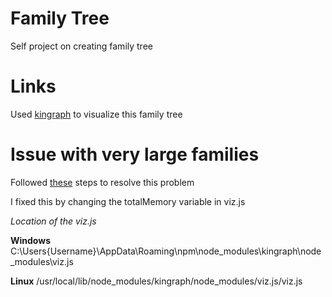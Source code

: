 # Family Tree
Self project on creating family tree

# Links
Used [kingraph](https://github.com/rstacruz/kingraph) to visualize this family tree

# Issue with very large families
Followed [these](https://github.com/rstacruz/kingraph/issues/6) steps to resolve this problem

I fixed this by changing the totalMemory variable in viz.js

_Location of the viz.js_

**Windows** C:\Users\{Username}\AppData\Roaming\npm\node_modules\kingraph\node_modules\viz.js

**Linux** /usr/local/lib/node_modules/kingraph/node_modules/viz.js/viz.js
